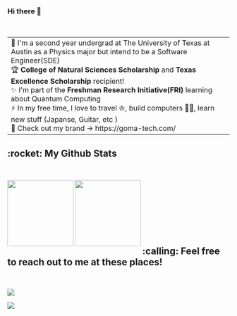 ### Hi there 👋

<table align="center">
<td>  
📝 I'm a second year undergrad at The University of Texas at Austin as a Physics major but intend to be a Software Engineer(SDE) <br>
🏆 <strong>College of Natural Sciences Scholarship</strong> and <strong> Texas Excellence Scholarship</strong> recipient!<br>
✨ I'm part of the <strong>Freshman Research Initiative(FRI)</strong> learning about Quantum Computing <br>
⚡ In my free time, I love to travel ♔, build computers 🤘🏼, learn new stuff (Japanse, Guitar, etc )<br>
📸 Check out my brand -> https://goma-tech.com/
</td> 
<br>
<table>

<h2>:rocket: My Github Stats</h2>
<br>

<p align = "center">
  <img align="left" height="150" src = "https://github-readme-stats.vercel.app/api?username=Quantum-Impulse&show_icons=true&count_private=true&theme=github_dark&border=FAFAFA">
  <img align="left" height="150" src = "https://github-readme-streak-stats.herokuapp.com/?user=Quantum-Impulse&show_icons=true&count_private=true&theme=github-dark-blue&border=FFFFFF&stroke=3F73DD&sideNums=FFFFFF">
</p>

<br>
<br>
<br>
<br>
<br>
<br>
<br>

<h2>:calling: Feel free to reach out to me at these places!</h2>
<br>

[<img src="https://img.shields.io/badge/linkedin-%230077B5.svg?&style=for-the-badge&logo=linkedin&logoColor=white" />](https://www.linkedin.com/in/joaquin-cisneros-271256225/) 

![](https://www.linkedin.com/in/enrique-rivera-jr/)

